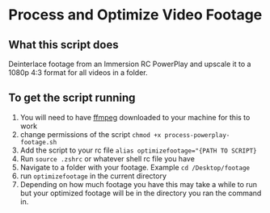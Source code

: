 # Process and Optimize Video Footage

## What this script does

Deinterlace footage from an Immersion RC PowerPlay and upscale it to a 1080p 4:3 format for all videos in a folder.

## To get the script running

1. You will need to have [ffmpeg](https://ffmpeg.org/) downloaded to your machine for this to work
2. change permissions of the script `chmod +x process-powerplay-footage.sh`
3. Add the script to your rc file `alias optimizefootage="{PATH TO SCRIPT}`
4. Run `source .zshrc` or whatever shell rc file you have
5. Navigate to a folder with your footage. Example `cd /Desktop/footage`
6. run `optimizefootage` in the current directory
7. Depending on how much footage you have this may take a while to run but your optimized footage will be in the directory you ran the command in.
